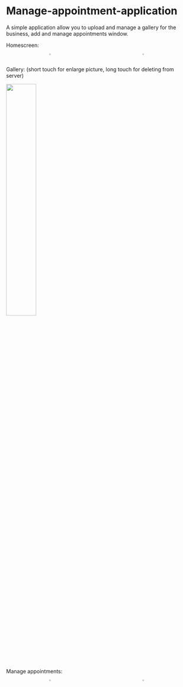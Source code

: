 # Manage-appointment-application
A simple application allow you to upload and manage a gallery for the business, add and manage appointments window.  

Homescreen:<br/>
<div id="banner" style="overflow: hidden; display: flex; justify-content:space-around;">
        <div class="" style="max-width: 100%; max-height: 100%;">
                    <img src="https://github.com/eidoil32/Manage-appointment-application/blob/master/screenshots/Screenshot_0%20(1).png"
                         width="40%" height="40%"/>
        </div>
     <div class="" style="max-width: 100%; max-height: 100%;">
        <img src="https://github.com/eidoil32/Manage-appointment-application/blob/master/screenshots/Screenshot_0%20(2).png" 
             width="40%" height="40%"/>
    </div>
</div>

Gallery: (short touch for enlarge picture, long touch for deleting from server)<br/>

<img src="https://github.com/eidoil32/Manage-appointment-application/blob/master/screenshots/Screenshot_0%20(3).png" width="40%" height="40%"/>

Manage appointments: </br>
<div id="banner" style="overflow: hidden; display: flex; justify-content:space-around;">
        <div class="" style="max-width: 100%; max-height: 100%;">
                   <img src="https://github.com/eidoil32/Manage-appointment-application/blob/master/screenshots/Screenshot_0%20(4).png"
                        width="40%" height="40%"/>
        </div>
     <div class="" style="max-width: 100%; max-height: 100%;">
        <img src="https://github.com/eidoil32/Manage-appointment-application/blob/master/screenshots/Screenshot_0%20(5).png" 
             width="40%" height="40%"/>
    </div>
</div>
